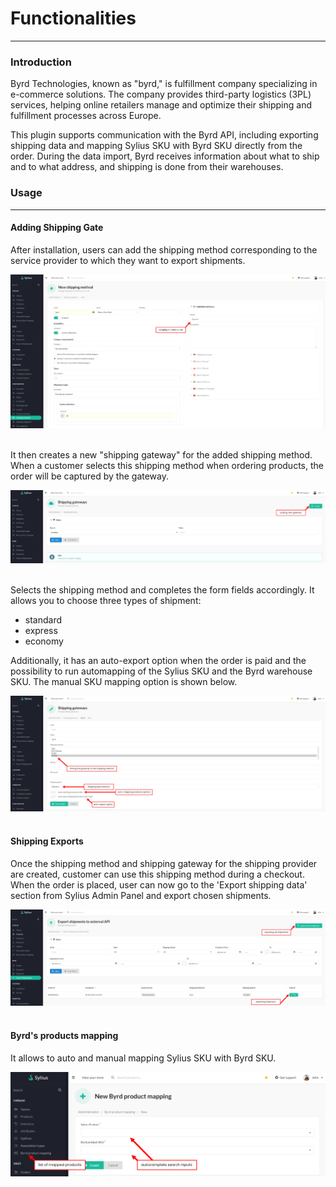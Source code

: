 # Functionalities

---
### Introduction
Byrd Technologies, known as "byrd," is fulfillment company specializing in e-commerce solutions.
The company provides third-party logistics (3PL) services,
helping online retailers manage and optimize their shipping and fulfillment processes across Europe.

This plugin supports communication with the Byrd API,
including exporting shipping data and mapping Sylius SKU with Byrd SKU directly from the order.
During the data import, Byrd receives information about what to ship and to what address, and shipping is done from their warehouses.

### Usage

---
#### Adding Shipping Gate

After installation, users can add the shipping method corresponding to the service provider
to which they want to export shipments.
<div align="center">
    <img src="./images/shipping_method.png"/>
</div>
<br>

It then creates a new "shipping gateway" for the added shipping method.
When a customer selects this shipping method when ordering products, the order will be captured by the gateway.
<div align="center">
    <img src="./images/shipping_gateway.png"/>
</div>
<br>

Selects the shipping method and completes the form fields accordingly.
It allows you to choose three types of shipment:
- standard
- express
- economy

Additionally, it has an auto-export option when the order is paid
and the possibility to run automapping of the Sylius SKU and the Byrd warehouse SKU.
The manual SKU mapping option is shown below.

<div align="center">
    <img src="./images/shipping_gateway_details.png"/>
</div>
<br>

#### Shipping Exports
Once the shipping method and shipping gateway for the shipping provider are created,
customer can use this shipping method during a checkout. When the order is placed,
user can now go to the 'Export shipping data' section from Sylius Admin Panel and export chosen shipments.

<div align="center">
    <img src="./images/shipping_export.png"/>
</div>
<br>

#### Byrd's products mapping
It allows to auto and manual mapping Sylius SKU with Byrd SKU.
<div align="center">
    <img src="./images/product_mapping.png"/>
</div>
